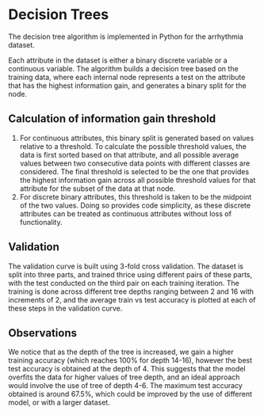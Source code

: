 # Decision Trees

The decision tree algorithm is implemented in Python for the arrhythmia dataset.

Each attribute in the dataset is either a binary discrete variable or a continuous variable. The algorithm builds a decision tree based on the training data, where each internal node represents a test on the attribute that has the highest information gain, and generates a binary split for the node.

## Calculation of information gain threshold

1. For continuous attributes, this binary split is generated based on values relative to a threshold. To calculate the possible threshold values, the data is first sorted based on that attribute, and all possible average values between two consecutive data points with different classes are considered. The final threshold is selected to be the one that provides the highest information gain across all possible threshold values for that attribute for the subset of the data at that node.
2. For discrete binary attributes, this threshold is taken to be the midpoint of the two values. Doing so provides code simplicity, as these discrete attributes can be treated as continuous attributes without loss of functionality.

## Validation

The validation curve is built using 3-fold cross validation. The dataset is split into three parts, and trained thrice using different pairs of these parts, with the test conducted on the third pair on each training iteration. The training is done across different tree depths ranging between 2 and 16 with increments of 2, and the average train vs test accuracy is plotted at each of these steps in the validation curve.

## Observations

We notice that as the depth of the tree is increased, we gain a higher training accuracy (which reaches 100% for depth 14-16), however the best test accuracy is obtained at the depth of 4. This suggests that the model overfits the data for higher values of tree depth, and an ideal approach would involve the use of tree of depth 4-6. The maximum test accuracy obtained is around 67.5%, which could be improved by the use of different model, or with a larger dataset.